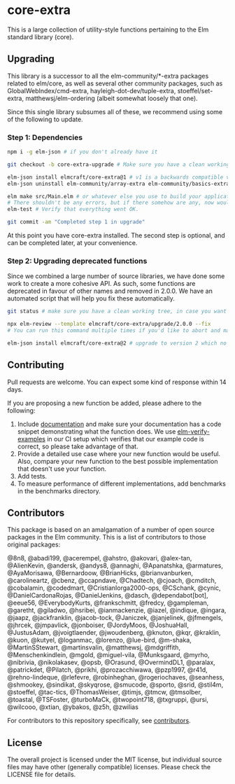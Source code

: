 # core-extra

This is a large collection of utility-style functions pertaining to the Elm standard library (core).

## Upgrading

This library is a successor to all the elm-community/\*-extra packages related to elm/core, as well as several other community packages, such as GlobalWebIndex/cmd-extra, hayleigh-dot-dev/tuple-extra, stoeffel/set-extra, matthewsj/elm-ordering (albeit somewhat loosely that one).

Since this single library subsumes all of these, we recommend using some of the following to update.

### Step 1: Dependencies

```bash
npm i -g elm-json # if you don't already have it

git checkout -b core-extra-upgrade # Make sure you have a clean working tree, in case you want to revert

elm-json install elmcraft/core-extra@1 # v1 is a backwards compatible version
elm-json uninstall elm-community/array-extra elm-community/basics-extra elm-community/dict-extra elm-community/list-extra elm-community/maybe-extra elm-community/result-extra elm-community/string-extra GlobalWebIndex/cmd-extra hayleigh-dot-dev/tuple-extra stoeffel/set-extra

elm make src/Main.elm # or whatever else you use to build your application
# There shouldn't be any errors, but if there somehow are any, now would be a good time to fix them.
elm-test # Verify that everything went OK.

git commit -am "Completed step 1 in upgrade"
```

At this point you have core-extra installed. The second step is optional, and can be completed later, at your convenience.

### Step 2: Upgrading deprecated functions

Since we combined a large number of source libraries, we have done some work to create a more cohesive API. As such, some functions are deprecated in favour of other names and removed in 2.0.0. We have an automated script that will help you fix these automatically.

```bash
git status # make sure you have a clean working tree, in case you want to revert

npx elm-review --template elmcraft/core-extra/upgrade/2.0.0 --fix
# You can run this command multiple times if you'd like to abort and make changes manually

elm-json install elmcraft/core-extra@2 # upgrade to version 2 which no longer contains deprecated functions
```

## Contributing

Pull requests are welcome. You can expect some kind of response within 14 days.

If you are proposing a new function be added, please adhere to the following:

1. Include [documentation](http://package.elm-lang.org/help/documentation-format) and make sure your documentation has a code snippet demonstrating what the function does. We use [elm-verify-examples](https://github.com/stoeffel/elm-verify-examples) in our CI setup which verifies that our example code is correct, so please take advantage of that.
2. Provide a detailed use case where your new function would be useful. Also, compare your new function to the best possible implementation that doesn't use your function.
3. Add tests.
4. To measure performance of different implementations, add benchmarks in the benchmarks directory.

## Contributors

This package is based on an amalgamation of a number of open source packages in the Elm community.
This is a list of contributors to those original packages:

@8n8, @abadi199, @acerempel, @ahstro, @akovari, @alex-tan, @AlienKevin, @andersk, @andys8, @annaghi, @Apanatshka, @armatures, @AyaMorisawa, @Bernardoow, @BrianHicks, @brianvanburken, @carolineartz, @cbenz, @ccapndave, @Chadtech, @cjoach, @cmditch, @cobalamin, @codedmart, @CristianIorga2000-ops, @CSchank, @cynic, @DanielCardonaRojas, @DanielJenkins, @dasch, @dependabot[bot], @eeue56, @EverybodyKurts, @frankschmitt, @fredcy, @gampleman, @garetht, @giladwo, @hsribei, @ianmackenzie, @iazel, @indique, @ingara, @jaapz, @jackfranklin, @jacob-tock, @Janiczek, @janjelinek, @jfmengels, @jhrcek, @jmpavlick, @jonboiser, @JordyMoos, @JoshuaHall, @JustusAdam, @jvoigtlaender, @jwoudenberg, @knuton, @kqr, @kraklin, @kuon, @kutyel, @loganmac, @lorenzo, @lue-bird, @m-shaka, @MartinSStewart, @martinsvalin, @matthewsj, @mdgriffith, @Menschenkindlein, @mgold, @miguel-vila, @Munksgaard, @myrho, @nibrivia, @nikolakasev, @opsb, @Orasund, @OvermindDL1, @paralax, @patrickdet, @Pilatch, @prikhi, @prozacchiwawa, @pzp1997, @r41d, @rehno-lindeque, @rlefevre, @robinheghan, @rogeriochaves, @seanhess, @shmookey, @sindikat, @skyqrose, @smucode, @sporto, @srid, @stil4m, @stoeffel, @tac-tics, @ThomasWeiser, @timjs, @tmcw, @tmsolber, @toastal, @TSFoster, @turboMaCk, @twopoint718, @txgruppi, @ursi, @wilcooo, @xtian, @ybakos, @z5h, @zwilias

For contributors to this repository specifically, see [contributors](https://github.com/elmcraft/core-extra/graphs/contributors).

## License

The overall project is licensed under the MIT license, but individual source files may have other (generally compatible) licenses. Please check the LICENSE file for details.

